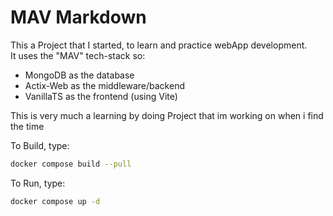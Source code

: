 # MAV Markdown

This a Project that I started, to learn and practice webApp development.  
It uses the "MAV" tech-stack so:
- MongoDB as the database
- Actix-Web as the middleware/backend
- VanillaTS as the frontend (using Vite)

This is very much a learning by doing Project that im working on when i find the time

To Build, type:
```sh
docker compose build --pull
```

To Run, type:
```sh
docker compose up -d
```